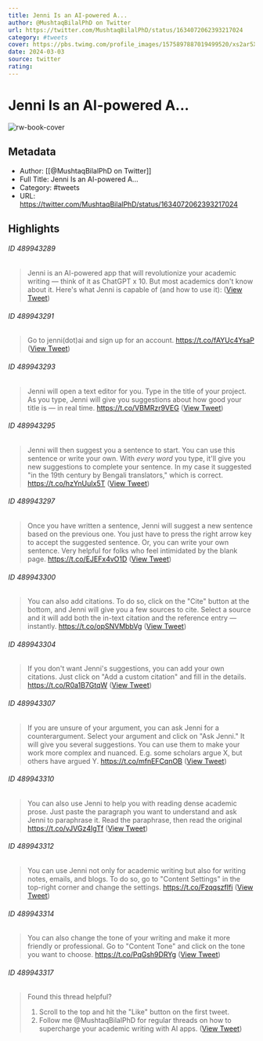```yaml
---
title: Jenni Is an AI-powered A...
author: @MushtaqBilalPhD on Twitter
url: https://twitter.com/MushtaqBilalPhD/status/1634072062393217024
category: #tweets
cover: https://pbs.twimg.com/profile_images/1575897887019499520/xs2ar5XJ.jpg
date: 2024-03-03
source: twitter
rating:
---
```

# Jenni Is an AI-powered A...

![rw-book-cover](https://pbs.twimg.com/profile_images/1575897887019499520/xs2ar5XJ.jpg)

## Metadata
- Author: [[@MushtaqBilalPhD on Twitter]]
- Full Title: Jenni Is an AI-powered A...
- Category: #tweets
- URL: https://twitter.com/MushtaqBilalPhD/status/1634072062393217024

## Highlights
###### ID 489943289
> Jenni is an AI-powered app that will revolutionize your academic writing — think of it as ChatGPT x 10.
> But most academics don't know about it.
> Here's what Jenni is capable of (and how to use it): ([View Tweet](https://twitter.com/MushtaqBilalPhD/status/1634072062393217024))
    
###### ID 489943291
> Go to jenni(dot)ai and sign up for an account. https://t.co/fAYUc4YsaP ([View Tweet](https://twitter.com/MushtaqBilalPhD/status/1634072064301694979))
    
###### ID 489943293
> Jenni will open a text editor for you.
> Type in the title of your project.
> As you type, Jenni will give you suggestions about how good your title is — in real time. https://t.co/VBMRzr9VEG ([View Tweet](https://twitter.com/MushtaqBilalPhD/status/1634072066348515328))
    
###### ID 489943295
> Jenni will then suggest you a sentence to start. You can use this sentence or write your own.
> With *every word* you type, it'll give you new suggestions to complete your sentence.
> In my case it suggested "in the 19th century by Bengali translators," which is correct. https://t.co/hzYnUuIx5T ([View Tweet](https://twitter.com/MushtaqBilalPhD/status/1634072068449882115))
    
###### ID 489943297
> Once you have written a sentence, Jenni will suggest a new sentence based on the previous one.
> You just have to press the right arrow key to accept the suggested sentence.
> Or, you can write your own sentence.
> Very helpful for folks who feel intimidated by the blank page. https://t.co/EJEFx4vO1D ([View Tweet](https://twitter.com/MushtaqBilalPhD/status/1634072070706323456))
    
###### ID 489943300
> You can also add citations.
> To do so, click on the "Cite" button at the bottom, and Jenni will give you a few sources to cite.
> Select a source and it will add both the in-text citation and the reference entry — instantly. https://t.co/opSNVMbbVg ([View Tweet](https://twitter.com/MushtaqBilalPhD/status/1634072072656674817))
    
###### ID 489943304
> If you don't want Jenni's suggestions, you can add your own citations.
> Just click on "Add a custom citation" and fill in the details. https://t.co/R0a1B7GtqW ([View Tweet](https://twitter.com/MushtaqBilalPhD/status/1634072074657443840))
    
###### ID 489943307
> If you are unsure of your argument, you can ask Jenni for a counterargument.
> Select your argument and click on "Ask Jenni."
> It will give you several suggestions. You can use them to make your work more complex and nuanced.
> E.g. some scholars argue X, but others have argued Y. https://t.co/mfnEFCqnOB ([View Tweet](https://twitter.com/MushtaqBilalPhD/status/1634072076771291139))
    
###### ID 489943310
> You can also use Jenni to help you with reading dense academic prose.
> Just paste the paragraph you want to understand and ask Jenni to paraphrase it.
> Read the paraphrase, then read the original https://t.co/vJVGz4IgTf ([View Tweet](https://twitter.com/MushtaqBilalPhD/status/1634072078709149697))
    
###### ID 489943312
> You can use Jenni not only for academic writing but also for writing notes, emails, and blogs.
> To do so, go to "Content Settings" in the top-right corner and change the settings. https://t.co/FzqqszfIfi ([View Tweet](https://twitter.com/MushtaqBilalPhD/status/1634072080680378368))
    
###### ID 489943314
> You can also change the tone of your writing and make it more friendly or professional.
> Go to "Content Tone" and click on the tone you want to choose. https://t.co/PqGsh9DRYg ([View Tweet](https://twitter.com/MushtaqBilalPhD/status/1634072082907529216))
    
###### ID 489943317
> Found this thread helpful?
> 1. Scroll to the top and hit the "Like" button on the first tweet.
> 2. Follow me @MushtaqBilalPhD for regular threads on how to supercharge your academic writing with AI apps. ([View Tweet](https://twitter.com/MushtaqBilalPhD/status/1634072084828549125))
    
